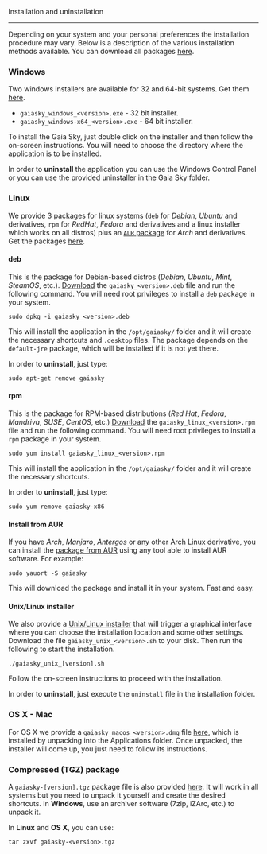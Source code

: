 Installation and uninstallation
*******************************

Depending on your system and your personal preferences the installation
procedure may vary. Below is a description of the various installation methods
available.
You can download all packages [here](https://zah.uni-heidelberg.de/gaia/outreach/gaiasky/downloads/).

### Windows

Two windows installers are available for 32 and 64-bit systems. Get them [here](https://zah.uni-heidelberg.de/gaia/outreach/gaiasky/downloads/).

- `gaiasky_windows_<version>.exe` - 32 bit installer.
- `gaiasky_windows-x64_<version>.exe` - 64 bit installer.

To install the Gaia Sky, just double click on the installer and
then follow the on-screen instructions. You will need to choose the
directory where the application is to be installed.

In order to **uninstall** the application you can use the Windows Control Panel or
you can use the provided uninstaller in the Gaia Sky folder.

### Linux

We provide 3 packages for linux systems (`deb` for *Debian*, *Ubuntu* and derivatives, `rpm` for *RedHat*, *Fedora* and derivatives and a linux installer which works on all distros) plus an [`AUR` package](https://aur.archlinux.org/packages/gaiasky/) for *Arch* and derivatives.
Get the packages [here](https://zah.uni-heidelberg.de/gaia/outreach/gaiasky/downloads/).

#### deb

This is the package for Debian-based distros (*Debian*, *Ubuntu*, *Mint*, *SteamOS*, etc.).
[Download](https://zah.uni-heidelberg.de/gaia/outreach/gaiasky/downloads/) the `gaiasky_<version>.deb` file and run the
following command. You will need root privileges to install a `deb` package in
your system.

```
sudo dpkg -i gaiasky_<version>.deb
```

This will install the application in the `/opt/gaiasky/` folder
and it will create the necessary shortcuts and `.desktop` files. The package depends on
the `default-jre` package, which will be installed if it is not yet there.

In order to **uninstall**, just type:

```
sudo apt-get remove gaiasky
```

#### rpm

This is the package for RPM-based distributions (*Red Hat*, *Fedora*, *Mandriva*, *SUSE*, *CentOS*, etc.)
[Download](https://zah.uni-heidelberg.de/gaia/outreach/gaiasky/downloads/) the `gaiasky_linux_<version>.rpm` file and run the
following command. You will need root privileges to install a `rpm` package in
your system.

```
sudo yum install gaiasky_linux_<version>.rpm
```

This will install the application in the `/opt/gaiasky/` folder
and it will create the necessary shortcuts.

In order to **uninstall**, just type:

```
sudo yum remove gaiasky-x86
```

#### Install from AUR

If you have *Arch*, *Manjaro*, *Antergos* or any other Arch Linux derivative, you can install the [package from AUR](https://aur.archlinux.org/packages/gaiasky/) using any tool able to install AUR software.
For example:
```
sudo yauort -S gaiasky
```
This will download the package and install it in your system. Fast and easy.

#### Unix/Linux installer

We also provide a [Unix/Linux installer](https://zah.uni-heidelberg.de/gaia/outreach/gaiasky/downloads/) that will trigger a graphical interface
where you can choose the installation location and some other settings.
Download the file `gaiasky_unix_<version>.sh` to your disk.
Then run the following to start the installation.

```
./gaiasky_unix_[version].sh
```

Follow the on-screen instructions to proceed with the installation.

In order to **uninstall**, just execute the `uninstall` file in the
installation folder.

### OS X - Mac

For OS X we provide a `gaiasky_macos_<version>.dmg` file [here](https://zah.uni-heidelberg.de/gaia/outreach/gaiasky/downloads/),
which is installed by unpacking into the Applications folder. Once unpacked, the
installer will come up, you just need to follow its instructions.

### Compressed (TGZ) package

A `gaiasky-[version].tgz` package file is also provided [here](https://zah.uni-heidelberg.de/gaia/outreach/gaiasky/downloads/). It will work
in all systems but you need to unpack it yourself and create the desired
shortcuts.
In **Windows**, use an archiver software (7zip, iZArc, etc.) to unpack it.

In **Linux** and **OS X**, you can use:
```
tar zxvf gaiasky-<version>.tgz
```
